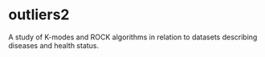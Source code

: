 # outliers2
A study of K-modes and ROCK algorithms in relation to datasets describing diseases and health status.
